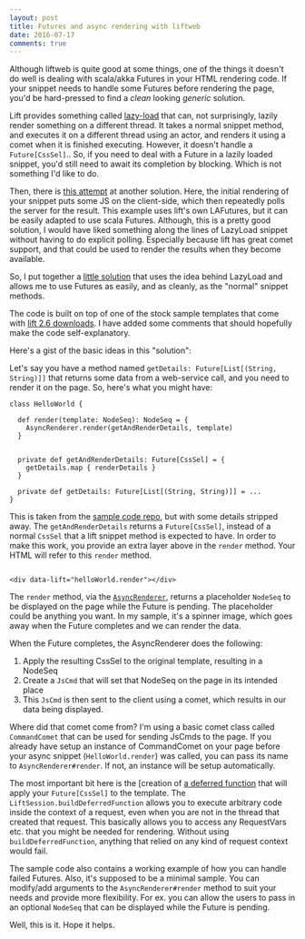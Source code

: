 ```yaml
---
layout: post
title: Futures and async rendering with liftweb
date: 2016-07-17
comments: true
---
```


Although liftweb is quite good at some things, one of the things it
doesn't do well is dealing with scala/akka Futures in your HTML
rendering code. If your snippet needs to handle some Futures before
rendering the page, you'd be hard-pressed to find a _clean_ looking
_generic_ solution.

Lift provides something called [lazy-load][lazy-load] that can, not
surprisingly, lazily render something on a different thread. It takes
a normal snippet method, and executes it on a different thread using
an actor, and renders it using a comet when it is finished
executing. However, it doesn't handle a `Future[CssSel]`.. So, if you
need to deal with a Future in a lazily loaded snippet, you'd still
need to await its completion by blocking. Which is not something I'd
like to do.

Then, there is [this attempt][async-render] at another solution. Here,
the initial rendering of your snippet puts some JS on the client-side,
which then repeatedly polls the server for the result. This example
uses lift's own LAFutures, but it can be easily adapted to use scala
Futures.  Although, this is a pretty good solution, I would have liked
something along the lines of LazyLoad snippet without having to do
explicit polling. Especially because lift has great comet support, and
that could be used to render the results when they become available.

So, I put together a [little solution][repo] that uses the idea behind
LazyLoad and allows me to use Futures as easily, and as cleanly, as
the "normal" snippet methods.

The code is built on top of one of the stock sample templates that
come with [lift 2.6 downloads](http://liftweb.net/download). I have
added some comments that should hopefully make the code
self-explanatory.

Here's a gist of the basic ideas in this "solution":

Let's say you have a method named `getDetails:
Future[List[(String, String)]]` that returns some data from a
web-service call, and you need to render it on the page. So, here's
what you might have:

```
class HelloWorld {
  
  def render(template: NodeSeq): NodeSeq = {
    AsyncRenderer.render(getAndRenderDetails, template)
  }
  
  
  private def getAndRenderDetails: Future[CssSel] = {
    getDetails.map { renderDetails }
  }
  
  private def getDetails: Future[List[(String, String)]] = ...
}

```

This is taken from the [sample code repo][repo], but with some details
stripped away. The `getAndRenderDetails` returns  a `Future[CssSel]`,
instead of a normal `CssSel` that a lift snippet method is expected to
have. In order to make this work, you provide an extra layer above in
the `render` method. Your HTML will refer to this `render` method.

```

<div data-lift="helloWorld.render"></div>

```

The `render` method, via the
[`AsyncRenderer`](https://github.com/Bhashit/liftweb-async-snippet-sample/blob/master/src/main/scala/code/lib/AsyncRenderer.scala),
returns a placeholder `NodeSeq` to be displayed on the page while the
Future is pending. The placeholder could be anything you want. In my
sample, it's a spinner image, which goes away when the Future
completes and we can render the data.

When the Future completes, the AsyncRenderer does the following: 

1. Apply the resulting CssSel to the original template, resulting in a
   NodeSeq
2. Create a `JsCmd`  that will set that NodeSeq on the page in its
   intended  place
3. This `JsCmd` is then sent to the client using a comet, which
   results in our data being displayed.

Where did that comet come from? I'm using a basic comet class called
`CommandComet` that can be used for sending JsCmds to the page. If you
already have setup an instance of CommandComet on your page before
your async snippet (`HelloWorld.render`) was called, you can pass its
name to `AsyncRenderer#render`. If not, an instance will be setup
automatically.

The most important bit here is the [creation of
[a deferred function](https://github.com/Bhashit/liftweb-async-snippet-sample/blob/master/src/main/scala/code/lib/AsyncRenderer.scala#L47)
that will apply your `Future[CssSel]` to the template. The
`LiftSession.buildDeferredFunction` allows you to execute arbitrary
code inside the context of a request, even when you are not in the
thread that created that request. This basically allows you to access
any RequestVars etc. that you might be needed for rendering. Without
using `buildDeferredFunction`, anything that relied on any kind of
request context would fail. 

The sample code also contains a working example of how
you can handle failed Futures. Also, it's supposed to be a minimal
sample. You can modify/add arguments to the `AsyncRenderer#render`
method to suit your needs and provide more flexibility. For ex. you
can allow the users to pass in an optional `NodeSeq` that can be
displayed while the Future is pending.

Well, this is it. Hope it helps.

[lazy-load]: https://github.com/lift/framework/blob/3.0-RC3-release/web/webkit/src/main/scala/net/liftweb/builtin/snippet/LazyLoad.scala
[async-render]: http://blog.fmpwizard.com/blog/async-snippets-in-lift
[repo]: https://github.com/Bhashit/liftweb-async-snippet-sample
